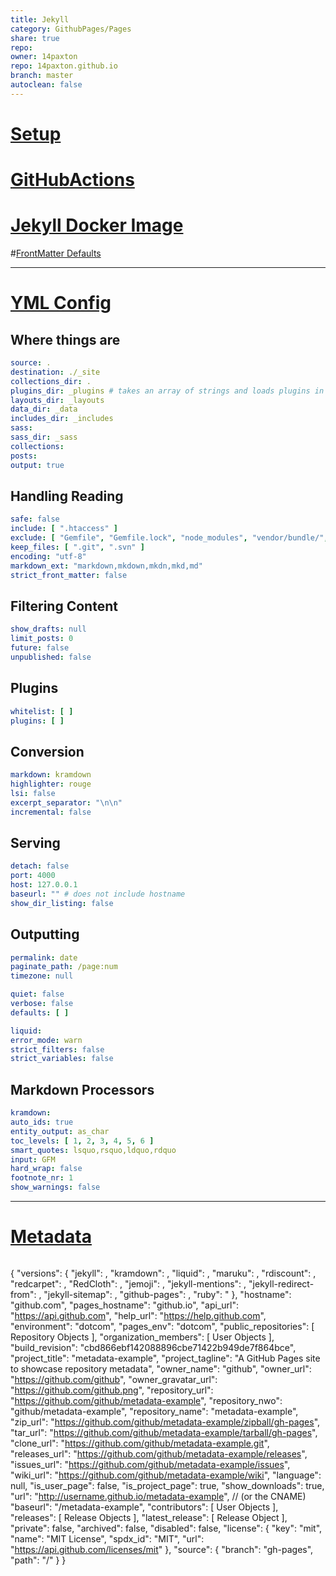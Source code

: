 ```yaml
---  
title: Jekyll  
category: GithubPages/Pages  
share: true  
repo:  
owner: 14paxton  
repo: 14paxton.github.io  
branch: master  
autoclean: false
---
```


# [Setup](https://docs.github.com/en/pages/setting-up-a-github-pages-site-with-jekyll/about-github-pages-and-jekyll)

# [GitHubActions](https://jekyllrb.com/docs/continuous-integration/github-actions/)

# [Jekyll Docker Image](https://github.com/envygeeks/jekyll-docker/blob/master/README.md)

#[FrontMatter Defaults](https://jekyllrb.com/docs/configuration/front-matter-defaults/)

---

# [YML Config](https://jekyllrb.com/docs/configuration/default/)

## Where things are

```yaml
source: .
destination: ./_site
collections_dir: .
plugins_dir: _plugins # takes an array of strings and loads plugins in that order
layouts_dir: _layouts
data_dir: _data
includes_dir: _includes
sass:
sass_dir: _sass
collections:
posts:
output: true
```

## Handling Reading

```yaml
safe: false
include: [ ".htaccess" ]
exclude: [ "Gemfile", "Gemfile.lock", "node_modules", "vendor/bundle/", "vendor/cache/", "vendor/gems/", "vendor/ruby/" ]
keep_files: [ ".git", ".svn" ]
encoding: "utf-8"
markdown_ext: "markdown,mkdown,mkdn,mkd,md"
strict_front_matter: false
```

## Filtering Content

```yaml
show_drafts: null
limit_posts: 0
future: false
unpublished: false
```

## Plugins

```yaml
whitelist: [ ]
plugins: [ ]
```

## Conversion

```yaml
markdown: kramdown
highlighter: rouge
lsi: false
excerpt_separator: "\n\n"
incremental: false
```

## Serving

```yaml
detach: false
port: 4000
host: 127.0.0.1
baseurl: "" # does not include hostname
show_dir_listing: false
```

## Outputting

```yaml
permalink: date
paginate_path: /page:num
timezone: null

quiet: false
verbose: false
defaults: [ ]

liquid:
error_mode: warn
strict_filters: false
strict_variables: false
```

## Markdown Processors

```yaml
kramdown:
auto_ids: true
entity_output: as_char
toc_levels: [ 1, 2, 3, 4, 5, 6 ]
smart_quotes: lsquo,rsquo,ldquo,rdquo
input: GFM
hard_wrap: false
footnote_nr: 1
show_warnings: false
```

---

# [Metadata](https://jekyll.github.io/github-metadata/site.github/)

```json
```

{
"versions": {
"jekyll": <version>,
"kramdown": <version>,
"liquid": <version>,
"maruku": <version>,
"rdiscount": <version>,
"redcarpet": <version>,
"RedCloth": <version>,
"jemoji": <version>,
"jekyll-mentions": <version>,
"jekyll-redirect-from": <version>,
"jekyll-sitemap": <version>,
"github-pages": <version>,
"ruby": <version>"
},
"hostname": "github.com",
"pages_hostname": "github.io",
"api_url": "https://api.github.com",
"help_url": "https://help.github.com",
"environment": "dotcom",
"pages_env": "dotcom",
"public_repositories": [ Repository Objects ],
"organization_members": [ User Objects ],
"build_revision": "cbd866ebf142088896cbe71422b949de7f864bce",
"project_title": "metadata-example",
"project_tagline": "A GitHub Pages site to showcase repository metadata",
"owner_name": "github",
"owner_url": "https://github.com/github",
"owner_gravatar_url": "https://github.com/github.png",
"repository_url": "https://github.com/github/metadata-example",
"repository_nwo": "github/metadata-example",
"repository_name": "metadata-example",
"zip_url": "https://github.com/github/metadata-example/zipball/gh-pages",
"tar_url": "https://github.com/github/metadata-example/tarball/gh-pages",
"clone_url": "https://github.com/github/metadata-example.git",
"releases_url": "https://github.com/github/metadata-example/releases",
"issues_url": "https://github.com/github/metadata-example/issues",
"wiki_url": "https://github.com/github/metadata-example/wiki",
"language": null,
"is_user_page": false,
"is_project_page": true,
"show_downloads": true,
"url": "http://username.github.io/metadata-example", // (or the CNAME)
"baseurl": "/metadata-example",
"contributors": [ User Objects ],
"releases": [ Release Objects ],
"latest_release": [ Release Object ],
"private": false,
"archived": false,
"disabled": false,
"license": {
"key": "mit",
"name": "MIT License",
"spdx_id": "MIT",
"url": "https://api.github.com/licenses/mit"
},
"source": {
"branch": "gh-pages",
"path": "/"
}
}

```
```
